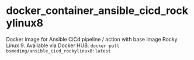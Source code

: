# docker_container_ansible_cicd_rockylinux8
Docker image for Ansible CiCd pipeline / action with base image Rocky Linux 9. Available via Docker HUB. `docker pull bsmeding/ansible_cicd_rockylinux8:latest`
